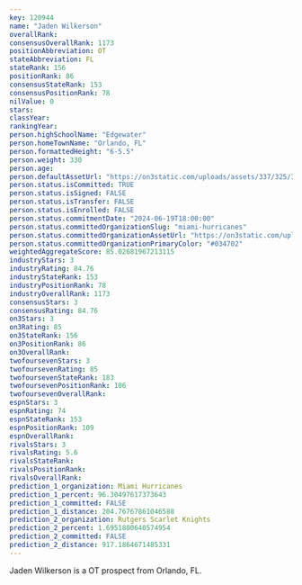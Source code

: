 ```yaml
---
key: 120944
name: "Jaden Wilkerson"
overallRank: 
consensusOverallRank: 1173
positionAbbreviation: OT
stateAbbreviation: FL
stateRank: 156
positionRank: 86
consensusStateRank: 153
consensusPositionRank: 78
nilValue: 0
stars: 
classYear: 
rankingYear: 
person.highSchoolName: "Edgewater"
person.homeTownName: "Orlando, FL"
person.formattedHeight: "6-5.5"
person.weight: 330
person.age: 
person.defaultAssetUrl: "https://on3static.com/uploads/assets/337/325/325337.jpg"
person.status.isCommitted: TRUE
person.status.isSigned: FALSE
person.status.isTransfer: FALSE
person.status.isEnrolled: FALSE
person.status.commitmentDate: "2024-06-19T18:00:00"
person.status.committedOrganizationSlug: "miami-hurricanes"
person.status.committedOrganizationAssetUrl: "https://on3static.com/uploads/assets/81/146/146081.svg"
person.status.committedOrganizationPrimaryColor: "#034702"
weightedAggregateScore: 85.02681967213115
industryStars: 3
industryRating: 84.76
industryStateRank: 153
industryPositionRank: 78
industryOverallRank: 1173
consensusStars: 3
consensusRating: 84.76
on3Stars: 3
on3Rating: 85
on3StateRank: 156
on3PositionRank: 86
on3OverallRank: 
twofoursevenStars: 3
twofoursevenRating: 85
twofoursevenStateRank: 183
twofoursevenPositionRank: 106
twofoursevenOverallRank: 
espnStars: 3
espnRating: 74
espnStateRank: 153
espnPositionRank: 109
espnOverallRank: 
rivalsStars: 3
rivalsRating: 5.6
rivalsStateRank: 
rivalsPositionRank: 
rivalsOverallRank: 
prediction_1_organization: Miami Hurricanes
prediction_1_percent: 96.30497617373643
prediction_1_committed: FALSE
prediction_1_distance: 204.76767861046588
prediction_2_organization: Rutgers Scarlet Knights
prediction_2_percent: 1.6951800640574954
prediction_2_committed: FALSE
prediction_2_distance: 917.1864671485331
---
```

Jaden Wilkerson is a OT prospect from Orlando, FL.